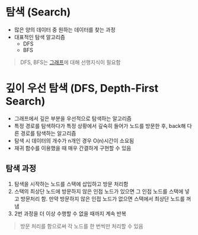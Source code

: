 # 탐색 (Search)
- 많은 양의 데이터 중 원하는 데이터를 찾는 과정
- 대표적인 탐색 알고리즘
  - DFS
  - BFS

> DFS, BFS는 [그래프](../DataStructure/graph.md)에 대해 선행지식이 필요함

# 깊이 우선 탐색 (DFS, Depth-First Search)
- 그래프에서 깊은 부분을 우선적으로 탐색하는 알고리즘
- 특정 경로를 탐색하다가 특정 상황에서 깊숙히 들어가 노드를 방문한 후, back해 다른 경로를 탐색하는 알고리즘 
- 탐색 시 데이터의 개수가 n개인 경우 O(n)시간이 소요됨
- 재귀 함수를 이용했을 때 매우 간결하게 구현할 수 있음 

## 탐색 과정
1. 탐색을 시작하는 노드를 스택에 삽입하고 방문 처리함
2. 스택의 최상단 노드에 방문하지 않은 인접 노드가 있으면 그 인접 노드를 스택에 넣고 방문처리 함. 만약 방문하지 않은 인접 노드가 없으면 스택에서 최상단 노드를 꺼냄
3. 2번 과정을 더 이상 수행할 수 없을 때까지 계속 반복

> 방문 처리를 함으로써 각 노드를 한 번씩만 처리할 수 있음


